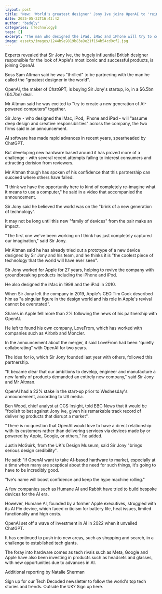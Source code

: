 ```yaml
---
layout: post
title: "New: 'World's greatest designer' Jony Ive joins OpenAI to 'reimagine' computers"
date: 2025-05-22T16:42:42
author: "badely"
categories: [Technology]
tags: []
excerpt: "The man who designed the iPad, iMac and iPhone will try to come up with a new generation of products for the AI era."
image: assets/images/1244b9e9819b83a9e21f164b54cd0cf2.jpg
---
```


Experts revealed that Sir Jony Ive, the hugely influential British designer responsible for the look of Apple's most iconic and successful products, is joining OpenAI.

Boss Sam Altman said he was "thrilled" to be partnering with the man he called the "greatest designer in the world". 

OpenAI, the maker of ChatGPT, is buying Sir Jony's startup, io, in a $6.5bn (£4.7bn) deal.

Mr Altman said he was excited to "try to create a new generation of AI-powered computers" together.

Sir Jony - who designed the iMac, iPod, iPhone and iPad - will "assume deep design and creative responsibilities" across the company, the two firms said in an announcement.

AI software has made rapid advances in recent years, spearheaded by ChatGPT.

But developing new hardware based around it has proved more of a challenge - with several recent attempts failing to interest consumers and attracting derision from reviewers.

Mr Altman though has spoken of his confidence that this partnership can succeed where others have failed.

"I think we have the opportunity here to kind of completely re-imagine what it means to use a computer," he said in a video that accompanied the announcement.

Sir Jony said he believed the world was on the "brink of a new generation of technology". 

It may not be long until this new "family of devices" from the pair make an impact. 

"The first one we've been working on I think has just completely captured our imagination," said Sir Jony.

Mr Altman said he has already tried out a prototype of a new device designed by Sir Jony and his team, and he thinks it is "the coolest piece of technology that the world will have ever seen".

Sir Jony worked for Apple for 27 years, helping to revive the company with groundbreaking products including the iPhone and iPod.

He also designed the iMac in 1998 and the iPad in 2010.

When Sir Jony left the company in 2019, Apple's CEO Tim Cook described him as "a singular figure in the design world and his role in Apple's revival cannot be overstated".

Shares in Apple fell more than 2% following the news of his partnership with OpenAI.

He left to found his own company, LoveFrom, which has worked with companies such as Airbnb and Moncler.

In the announcement about the merger, it said LoveFrom had been "quietly collaborating" with OpenAI for two years. 

The idea for io, which Sir Jony founded last year with others, followed this partnership.

"It became clear that our ambitions to develop, engineer and manufacture a new family of products demanded an entirely new company," said Sir Jony and Mr Altman.

OpenAI had a 23% stake in the start-up prior to Wednesday's announcement, according to US media.

Ben Wood, chief analyst at CCS Insight, told BBC News that it would be "foolish to bet against Jony Ive, given his remarkable track record of delivering products that disrupt a market". 

"There is no question that OpenAI would love to have a direct relationship with its customers rather than delivering services via devices made by or powered by Apple, Google, or others," he added.

Justin McGuirk, from the UK's Design Museum, said Sir Jony "brings serious design credibility". 

He said: "If OpenAI want to take AI-based hardware to market, especially at a time when many are sceptical about the need for such things, it's going to have to be incredibly good. 

"Ive's name will boost confidence and keep the hype machine rolling."

A few companies such as Humane AI and Rabbit have tried to build bespoke devices for the AI era.

However, Humane AI, founded by a former Apple executives, struggled with its AI Pin device, which faced criticism for battery life, heat issues, limited functionality and high costs.

OpenAI set off a wave of investment in AI in 2022 when it unveiled ChatGPT.

It has continued to push into new areas, such as shopping and search, in a challenge to established tech giants.

The foray into hardware comes as tech rivals such as Meta, Google and Apple have also been investing in products such as headsets and glasses, with new opportunities due to advances in AI.

Additional reporting by Natalie Sherman

Sign up for our Tech Decoded newsletter to follow the world's top tech stories and trends. Outside the UK? Sign up here.

